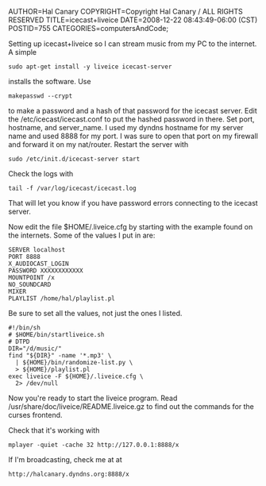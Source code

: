 AUTHOR=Hal Canary
COPYRIGHT=Copyright Hal Canary / ALL RIGHTS RESERVED
TITLE=icecast+liveice
DATE=2008-12-22 08:43:49-06:00 (CST)
POSTID=755
CATEGORIES=computersAndCode;

Setting up icecast+liveice so I can stream music from my PC to the internet. A simple

    sudo apt-get install -y liveice icecast-server

installs the software. Use

    makepasswd --crypt

to make a password and a hash of that password for the icecast server. Edit the /etc/icecast/icecast.conf to put the hashed password in there. Set port, hostname, and server\_name. I used my dyndns hostname for my server name and used 8888 for my port. I was sure to open that port on my firewall and forward it on my nat/router. Restart the server with

    sudo /etc/init.d/icecast-server start

Check the logs with

    tail -f /var/log/icecast/icecast.log

That will let you know if you have password errors connecting to the icecast server.

Now edit the file $HOME/.liveice.cfg by starting with the example found on the internets. Some of the values I put in are:

    SERVER localhost
    PORT 8888
    X_AUDIOCAST_LOGIN
    PASSWORD XXXXXXXXXXXX
    MOUNTPOINT /x
    NO_SOUNDCARD
    MIXER
    PLAYLIST /home/hal/playlist.pl

Be sure to set all the values, not just the ones I listed.

    #!/bin/sh
    # $HOME/bin/startliveice.sh
    # DTPD
    DIR="/d/music/"
    find "${DIR}" -name '*.mp3' \
      | ${HOME}/bin/randomize-list.py \
      > ${HOME}/playlist.pl
    exec liveice -F ${HOME}/.liveice.cfg \
      2> /dev/null

Now you're ready to start the liveice program. Read /usr/share/doc/liveice/README.liveice.gz to find out the commands for the curses frontend.

Check that it's working with

    mplayer -quiet -cache 32 http://127.0.0.1:8888/x

If I'm broadcasting, check me at at

    http://halcanary.dyndns.org:8888/x
